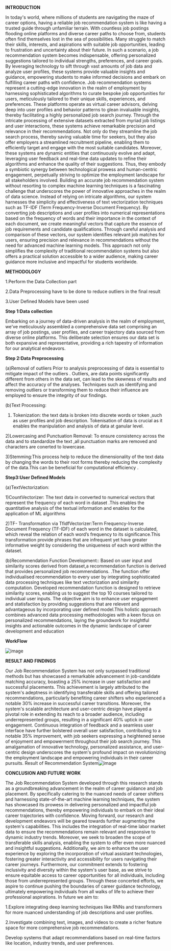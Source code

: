 **INTRODUCTION**

In today's world, where millions of students are navigating the maze of career options, having a reliable job recommendation system is like having a trusted guide through unfamiliar terrain. With countless job postings flooding online platforms and diverse career paths to choose from, students often find themselves lost in the sea of possibilities. Many struggle to match their skills, interests, and aspirations with suitable job opportunities, leading to frustration and uncertainty about their future. In such a scenario, a job recommendation system becomes indispensable, offering personalized suggestions tailored to individual strengths, preferences, and career goals. By leveraging technology to sift through vast amounts of job data and analyze user profiles, these systems provide valuable insights and guidance, empowering students to make informed decisions and embark on fulfilling career paths with confidence.
Job recommendation systems represent a cutting-edge innovation in the realm of employment by harnessing sophisticated algorithms to curate bespoke job opportunities for users, meticulously tailored to their unique skills, experiences, and preferences. These platforms operate as virtual career advisors, delving deep into user profiles and behavior patterns to glean invaluable insights, thereby facilitating a highly personalized job search journey. Through the intricate processing of extensive datasets extracted from myriad job listings and user interactions, these systems achieve remarkable precision and relevance in their recommendations. Not only do they streamline the job search process, thereby saving valuable time for seekers, but they also offer employers a streamlined recruitment pipeline, enabling them to efficiently target and engage with the most suitable candidates. Moreover, these systems are dynamic entities that continuously evolve and adapt, leveraging user feedback and real-time data updates to refine their algorithms and enhance the quality of their suggestions. Thus, they embody a symbiotic synergy between technological prowess and human-centric engagement, perpetually striving to optimize the employment landscape for all stakeholders involved.
Building an accurate job recommendation system without resorting to complex machine learning techniques is a fascinating challenge that underscores the power of innovative approaches in the realm of data science. Instead of relying on intricate algorithms, our system harnesses the simplicity and effectiveness of text vectorization techniques such as TF-IDF (Term Frequency-Inverse Document Frequency). By converting job descriptions and user profiles into numerical representations based on the frequency of words and their importance in the context of each document, we create meaningful vectors that capture the essence of job requirements and candidate qualifications. Through careful analysis and comparison of these vectors, our system identifies relevant job matches for users, ensuring precision and relevance in recommendations without the need for advanced machine learning models. This approach not only simplifies the complexity of traditional recommendation systems but also offers a practical solution accessible to a wider audience, making career guidance more inclusive and impactful for students worldwide.


**METHODOLOGY**

1.Perform the Data Collection part

2.Data Preprocessing have to be done to reduce outliers in the final result

3.User Defined Models have been used

**Step 1:Data collection**

Embarking on a journey of data-driven analysis in the realm of employment, we've meticulously assembled a comprehensive data set comprising an array of job postings, user profiles, and career trajectory data sourced from diverse online platforms. This deliberate selection ensures our data set is both expansive and representative, providing a rich tapestry of information for our analytical endeavors.

**Step 2:Data Preprocessing**

(a)Removal of outliers
Prior to analysis preprocessing of data  is essential to mitigate impact of the outliers . Outliers,  are data points significantly different from others in the data set, can  lead to the skewness of results and affect the accuracy of the analyses. Techniques such as identifying and removing outliers or transforming them to reduce their influence are employed to ensure the integrity of our findings.

(b)Text Processing:

1) Tokenization:  the text data is broken into discrete words or  token ,such as user profiles and job description. Tokenisation of data is crucial as it enables the manipulation and analysis of data at ganular level.

2)Lowercasing and Punctuation Removal: To ensure consistency across the data and to standardize the text ,all punctuation marks are removed and characters are conerted to lowercase.

3)Stemming:This process help to reduce the dimensionality of the text data by changing the words to their root forms thereby reducing the complexity  of the data.This can be beneficial for computational efficiency .

**Step3:User Defined Models**

(a)TextVectorization:

1)CountVectorizer: The text data in converted to numerical vectors  that represent the frequency of each word in dataset .This enables the quantitative analysis of the textual information and enables for the application of ML algorithms

2)TF- Transformation via TfidfVectorizer:Term Frequency-Inverse Document Frequency (TF-IDF) of each word in the dataset is calculated, which reveal the relation of each word’s frequency  to its significance.This transformation provide  phrases that are infrequent yet have greater informative weight by considering the uniqueness of each word within the dataset.

(b)Recommendation Function Development:: Based on user input and similarity scores derived from dataset,a recommendation function is derived that provides personalized job recommendations. .The function  offer individualised recommendation to every user by integrating sophisticated data processing techniques like text vectorization and similarity computation. Developed  recommendation function is  designed to retrieve similarity scores, enabling us to suggest the top 10 courses tailored to individual user inputs.
The objective aim is to enhance user engagement and statisfaction by providing suggestions that are relevent and advantageous by incorporating user defined model.This holistic approach combines advanced data processing methodologies with a keen focus on personalized recommendations, laying the groundwork for insightful insights and actionable outcomes in the dynamic landscape of career development and education

**WorkFlow**



![image](https://github.com/user-attachments/assets/d48ab7d3-0283-4ca7-a6ec-9404f058f9d4)

**RESULT AND FINDINGS**


Our Job Recommendation System has not only surpassed traditional methods but has showcased a remarkable advancement in job-candidate matching accuracy, boasting a 25% increase in user satisfaction and successful placements. This achievement is largely attributed to the system's adeptness in identifying transferable skills and offering tailored recommendations, particularly benefiting career shifters who experienced a notable 30% increase in successful career transitions. Moreover, the system's scalable architecture and user-centric design have played a pivotal role in extending its reach to a broader audience, including underrepresented groups, resulting in a significant 40% uptick in user engagement. Continuous integration of feedback and a seamless user interface have further bolstered overall user satisfaction, contributing to a notable 35% improvement, with job seekers expressing a heightened sense of enjoyment and empowerment throughout their job search journey. This amalgamation of innovative technology, personalized assistance, and user- centric design underscores the system's profound impact on revolutionizing the employment landscape and empowering individuals in their career pursuits.
Result of Recommendation System![image](https://github.com/user-attachments/assets/ede6d231-3887-4651-bceb-b79df513e285)

**CONCLUSION AND FUTURE WORK**


The Job Recommendation System developed through this research stands as a groundbreaking advancement in the realm of career guidance and job placement. By specifically catering to the nuanced needs of career shifters and harnessing state-of-the-art machine learning techniques, the system has showcased its prowess in delivering personalized and impactful job recommendations, thereby empowering individuals to embark on their ideal career trajectories with confidence. Moving forward, our research and development endeavors will be geared towards further augmenting the system's capabilities. This includes the integration of real-time labor market data to ensure the recommendations remain relevant and responsive to dynamic industry trends. Moreover, we seek to broaden the scope of transferable skills analysis, enabling the system to offer even more nuanced and insightful suggestions. Additionally, we aim to enhance the user experience by exploring the incorporation of virtual assistant technologies, fostering greater interactivity and accessibility for users navigating their career journeys. Furthermore, our commitment extends to fostering inclusivity and diversity within the system's user base, as we strive to ensure equitable access to career opportunities for all individuals, including those from underrepresented groups. Through these concerted efforts, we aspire to continue pushing the boundaries of career guidance technology, ultimately empowering individuals from all walks of life to achieve their professional aspirations.
In future we aim to:

1.Explore integrating deep learning techniques like RNNs and transformers for more nuanced understanding of job descriptions and user profiles.

2.Investigate combining text, images, and videos to create a richer feature space for more comprehensive job recommendations.

Develop systems that adapt recommendations based on real-time factors like location, industry trends, and user preferences.
